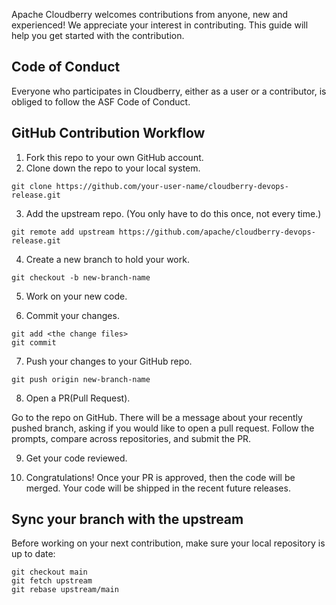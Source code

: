 Apache Cloudberry welcomes contributions from anyone, new and
experienced! We appreciate your interest in contributing. This guide
will help you get started with the contribution.

## Code of Conduct

Everyone who participates in Cloudberry, either as a user or a
contributor, is obliged to follow the ASF Code of Conduct.

## GitHub Contribution Workflow

1. Fork this repo to your own GitHub account.
2. Clone down the repo to your local system.

```
git clone https://github.com/your-user-name/cloudberry-devops-release.git
```

3. Add the upstream repo. (You only have to do this once, not every time.)

```
git remote add upstream https://github.com/apache/cloudberry-devops-release.git
```

4. Create a new branch to hold your work.

```
git checkout -b new-branch-name
```

5. Work on your new code.

6. Commit your changes.

```
git add <the change files>
git commit
```

7. Push your changes to your GitHub repo.

```
git push origin new-branch-name
```

8. Open a PR(Pull Request).

Go to the repo on GitHub. There will be a message about your recently pushed
branch, asking if you would like to open a pull request. Follow the prompts,
compare across repositories, and submit the PR.

9. Get your code reviewed.

10. Congratulations! Once your PR is approved, then the code will be
merged. Your code will be shipped in the recent future releases.

## Sync your branch with the upstream

Before working on your next contribution, make sure your local repository is
up to date:

```
git checkout main
git fetch upstream
git rebase upstream/main
```
